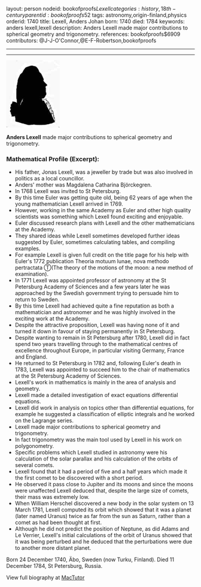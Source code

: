 layout: person
nodeid: bookofproofs$Lexell
categories: history,18th-century
parentid: bookofproofs$52
tags: astronomy,origin-finland,physics
orderid: 1740
title: Lexell, Anders Johan
born: 1740
died: 1784
keywords: anders lexell,lexell
description: Anders Lexell made major contributions to spherical geometry and trigonometry.
references: bookofproofs$6909
contributors: @J-J-O'Connor,@E-F-Robertson,bookofproofs

---



---

![Lexell.jpg](https://github.com/bookofproofs/bookofproofs.github.io/blob/main/_sources/_assets/images/portraits/Lexell.jpg?raw=true)

**Anders Lexell** made major contributions to spherical geometry and trigonometry.

### Mathematical Profile (Excerpt):
* His father, Jonas Lexell, was a jeweller by trade but was also involved in politics as a local councillor.
* Anders' mother was Magdalena Catharina Björckegren.
* In 1768 Lexell was invited to St Petersburg.
* By this time Euler was getting quite old, being 62 years of age when the young mathematician Lexell arrived in 1769.
* However, working in the same Academy as Euler and other high quality scientists was something which Lexell found exciting and enjoyable.
* Euler discussed research plans with Lexell and the other mathematicians at the Academy.
* They shared ideas while Lexell sometimes developed further ideas suggested by Euler, sometimes calculating tables, and compiling examples.
* For example Lexell is given full credit on the title page for his help with Euler's 1772 publication Theoria motuum lunae, nova methodo pertractata Ⓣ(The theory of the motions of the moon: a new method of examination).
* In 1771 Lexell was appointed professor of astronomy at the St Petersburg Academy of Sciences and a few years later he was approached by the Swedish government trying to persuade him to return to Sweden.
* By this time Lexell had achieved quite a fine reputation as both a mathematician and astronomer and he was highly involved in the exciting work at the Academy.
* Despite the attractive proposition, Lexell was having none of it and turned it down in favour of staying permanently in St Petersburg.
* Despite wanting to remain in St Petersburg after 1780, Lexell did in fact spend two years travelling through to the mathematical centres of excellence throughout Europe, in particular visiting Germany, France and England.
* He returned to St Petersburg in 1782 and, following Euler's death in 1783, Lexell was appointed to succeed him to the chair of mathematics at the St Petersburg Academy of Sciences.
* Lexell's work in mathematics is mainly in the area of analysis and geometry.
* Lexell made a detailed investigation of exact equations differential equations.
* Lexell did work in analysis on topics other than differential equations, for example he suggested a classification of elliptic integrals and he worked on the Lagrange series.
* Lexell made major contributions to spherical geometry and trigonometry.
* In fact trigonometry was the main tool used by Lexell in his work on polygonometry.
* Specific problems which Lexell studied in astronomy were his calculation of the solar parallax and his calculation of the orbits of several comets.
* Lexell found that it had a period of five and a half years which made it the first comet to be discovered with a short period.
* He observed it pass close to Jupiter and its moons and since the moons were unaffected Lexell deduced that, despite the large size of comets, their mass was extremely low.
* When William Herschel discovered a new body in the solar system on 13 March 1781, Lexell computed its orbit which showed that it was a planet (later named Uranus) twice as far from the sun as Saturn, rather than a comet as had been thought at first.
* Although he did not predict the position of Neptune, as did Adams and Le Verrier, Lexell's initial calculations of the orbit of Uranus showed that it was being perturbed and he deduced that the perturbations were due to another more distant planet.

Born 24 December 1740, Äbo, Sweden (now Turku, Finland). Died 11 December 1784, St Petersburg, Russia.

View full biography at [MacTutor](https://mathshistory.st-andrews.ac.uk/Biographies/Lexell/)
